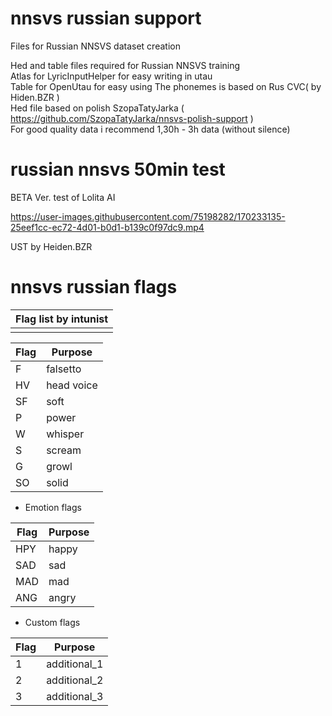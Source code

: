 # nnsvs russian support
Files for Russian NNSVS dataset creation

Hed and table files required for Russian NNSVS training    
Atlas for LyricInputHelper for easy writing in utau  
Table for OpenUtau for easy using
The phonemes is based on Rus CVC( by Hiden.BZR )   
Hed file based on polish SzopaTatyJarka ( https://github.com/SzopaTatyJarka/nnsvs-polish-support )  
For good quality data i recommend 1,30h - 3h data (without silence)
# russian nnsvs 50min test
BETA Ver. test of Lolita AI

https://user-images.githubusercontent.com/75198282/170233135-25eef1cc-ec72-4d01-b0d1-b139c0f97dc9.mp4

UST by Heiden.BZR

# nnsvs russian flags
| Flag list by intunist        | 
|------------------------------|
|                              |

| Flag | Purpose               |
|------|-----------------------|
| F    | falsetto              |
| HV   | head voice            |
| SF   | soft                  |
| P    | power                 |
| W    | whisper               |
| S    | scream                |
| G    | growl                 |
| SO   | solid                 |
- Emotion flags
 
| Flag | Purpose               |
|------|-----------------------|
| HPY  | happy                 |
| SAD  | sad                   |
| MAD  | mad                   |
| ANG  | angry                 |
- Custom flags
 
| Flag | Purpose               |
|------|-----------------------|
| 1    | additional_1          |
| 2    | additional_2          |
| 3    | additional_3          |

